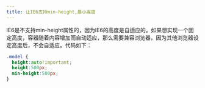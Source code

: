```yaml
---
title: 让IE6支持min-height,最小高度
---
```

IE6是不支持min-height属性的，因为IE6的高度是自适应的。如果想实现一个固定高度，容器随着内容增加而自动适应，那么需要兼容浏览器，因为其他浏览器设定高度后，不会自适应。代码如下：

```css
.model {
  height:auto!important;
  height:500px;
  min-height:500px;
}
```

